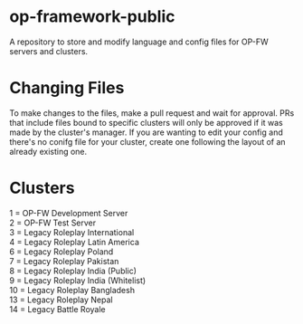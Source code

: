 # op-framework-public
A repository to store and modify language and config files for OP-FW servers and clusters.

# Changing Files
To make changes to the files, make a pull request and wait for approval. PRs that include files bound to specific clusters will only be approved if it was made by the cluster's manager. If you are wanting to edit your config and there's no conifg file for your cluster, create one following the layout of an already existing one.

# Clusters
1 = OP-FW Development Server<br>
2 = OP-FW Test Server<br>
3 = Legacy Roleplay International<br>
4 = Legacy Roleplay Latin America<br>
6 = Legacy Roleplay Poland<br>
7 = Legacy Roleplay Pakistan<br>
8 = Legacy Roleplay India (Public)<br>
9 = Legacy Roleplay India (Whitelist)<br>
10 = Legacy Roleplay Bangladesh<br>
13 = Legacy Roleplay Nepal<br>
14 = Legacy Battle Royale<br>
